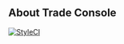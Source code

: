 ## About Trade Console

[![StyleCI](https://github.styleci.io/repos/306690579/shield?branch=sterling-trader-integration)](https://github.styleci.io/repos/306690579?branch=sterling-trader-integration)
